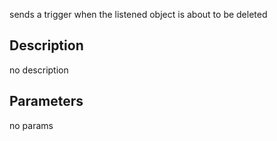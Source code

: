 sends a trigger when the listened object is about to be deleted



## Description
no description
## Parameters
no params